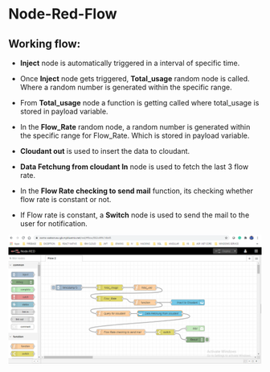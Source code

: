 # Node-Red-Flow



## Working flow:

*  **Inject** node is automatically triggered in a interval of specific time.

* Once **Inject** node gets triggered, **Total_usage** random node is called. Where a random number is generated within the specific range.

* From **Total_usage** node a function is getting called where total_usage is stored in payload variable.

* In the **Flow_Rate** random node, a random number is generated within the specific range for Flow_Rate. Which is stored in payload variable.

* **Cloudant out** is used to insert the data to cloudant.

* **Data Fetchung from cloudant In** node is used to fetch the last 3 flow rate. 

* In the **Flow Rate checking to send mail** function, its checking whether flow rate is constant or not.

* If Flow rate is constant, a **Switch** node is used to send the mail to the user for notification.

![alt text](https://github.com/jeevanlife2020/Node-Red/blob/master/node-red-flow-screenshot.PNG?raw=true)
